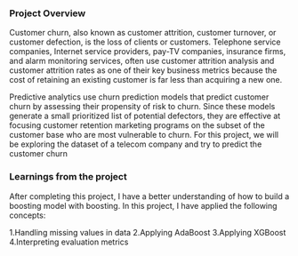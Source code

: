 ### Project Overview

 Customer churn, also known as customer attrition, customer turnover, or customer defection, is the loss of clients or customers. Telephone service companies, Internet service providers, pay-TV companies, insurance firms, and alarm monitoring services, often use customer attrition analysis and customer attrition rates as one of their key business metrics because the cost of retaining an existing customer is far less than acquiring a new one.

Predictive analytics use churn prediction models that predict customer churn by assessing their propensity of risk to churn. Since these models generate a small prioritized list of potential defectors, they are effective at focusing customer retention marketing programs on the subset of the customer base who are most vulnerable to churn. For this project, we will be exploring the dataset of a telecom company and try to predict the customer churn


### Learnings from the project

 After completing this project, I have a better understanding of how to build a boosting model with boosting. In this project, I have applied the following concepts:

1.Handling missing values in data
2.Applying AdaBoost
3.Applying XGBoost
4.Interpreting evaluation metrics


